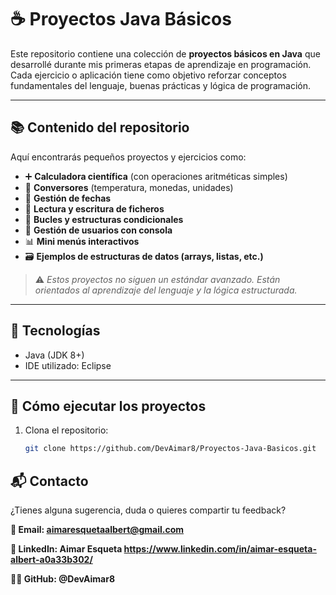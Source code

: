 # ☕ Proyectos Java Básicos

Este repositorio contiene una colección de **proyectos básicos en Java** que desarrollé durante mis primeras etapas de aprendizaje en programación. Cada ejercicio o aplicación tiene como objetivo reforzar conceptos fundamentales del lenguaje, buenas prácticas y lógica de programación.

---

## 📚 Contenido del repositorio

Aquí encontrarás pequeños proyectos y ejercicios como:

- ➕ **Calculadora científica** (con operaciones aritméticas simples)
- 🧮 **Conversores** (temperatura, monedas, unidades)
- 📅 **Gestión de fechas**
- 📁 **Lectura y escritura de ficheros**
- 🔁 **Bucles y estructuras condicionales**
- 👤 **Gestión de usuarios con consola**
- 📊 **Mini menús interactivos**
- 🗃️ **Ejemplos de estructuras de datos (arrays, listas, etc.)**

> ⚠️ *Estos proyectos no siguen un estándar avanzado. Están orientados al aprendizaje del lenguaje y la lógica estructurada.*

---

## 🚀 Tecnologías

- Java (JDK 8+)
- IDE utilizado: Eclipse 

---

## 🔧 Cómo ejecutar los proyectos

1. Clona el repositorio:
   ```bash
   git clone https://github.com/DevAimar8/Proyectos-Java-Basicos.git

## 📬 Contacto
¿Tienes alguna sugerencia, duda o quieres compartir tu feedback?

**📧 Email: aimaresquetaalbert@gmail.com**

**💼 LinkedIn: Aimar Esqueta https://www.linkedin.com/in/aimar-esqueta-albert-a0a33b302/**

**🧑‍💻 GitHub: @DevAimar8**
